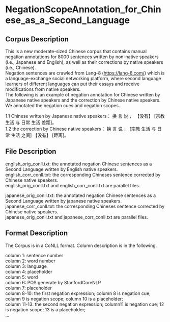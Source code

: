 # NegationScopeAnnotation_for_Chinese_as_a_Second_Language
## Corpus Description
This is a new moderate-sized Chinese corpus that contains manual negation annotations for 8000 sentences written by non-native speakers (i.e., Japanese and English), as well as their corrections by native speakers (i.e., Chinese).  
Negation sentences are crawled from Lang-8 (https://lang-8.com/) which is a language-exchange social networking platform, where second language learners of different languages can put their essays and receive modifications from native speakers.  
The following is an example of negation annotation for Chinese written by Japanese native speakers and the correction by Chinese native speakers. We annotated the negation cues and negation scopes.  
  
1.1 Chinese written by Japanese native speakers： 换 言 说 ， 【没有】 [宗教 生活 与 日常 生活 差距]。  
1.2 the correction by Chinese native speakers：   换 言 说 ， [宗教 生活 与 日常 生活 之间] 【没有】 [距离]。  
  
## File Description
english_orig_conll.txt: the annotated negation Chinese sentences as a Second Language written by English native speakers.  
english_corr_conll.txt: the corresponding Chineses sentence corrected by Chinese native speakers.   
english_orig_conll.txt and english_corr_conll.txt are parallel files.  

japanese_orig_conll.txt: the annotated negation Chinese sentences as a Second Language written by japanese native speakers.  
japanese_corr_conll.txt: the corresponding Chineses sentence corrected by Chinese native speakers.   
japanese_orig_conll.txt and japanese_corr_conll.txt are parallel files.  

## Format Description
The Corpus is in a CoNLL format. Column description is in the following.  
  
column 1: sentence number  
column 2: word number  
column 3: language  
column 4: placeholder  
column 5: word  
column 6: POS generate by StanfordCoreNLP  
column 7: placeholder  
column 8-10: the first negation expression; column 8 is negation cue; column 9 is negation scope; column 10 is a placeholder;  
column 11-13: the second negation expression; column11 is negation cue; 12 is negation scope; 13 is a placeholder;  
...


